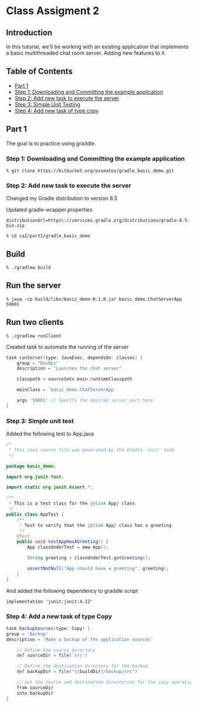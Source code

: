 # Class Assigment 2

## Introduction

In this tutorial, we'll be working with an existing application that implements a basic multithreaded chat room server.
Adding new features to it.

## Table of Contents

- [Part 1](#Part-1)
- [Step 1: Downloading and Committing the example application](#step-1-downloading-and-committing-the-example-application-)
- [Step 2: Add new task to execute the server](#step-2-execute-the-server)
- [Step 3: Simple Unit Testing](#step-3-simple-unit-test)
- [Step 4: Add new task of type copy](#step-4-add-a-new-task-of-type-copy)

## Part 1

The goal is to practice using graddle.

### Step 1: Downloading and Committing the example application

    % git clone https://bitbucket.org/pssmatos/gradle_basic_demo.git

### Step 2: Add new task to execute the server

Changed my Gradle distribution to version 8.5

Updated gradle-wrapper.properties

``` properties
distributionUrl=https\://services.gradle.org/distributions/gradle-8.5-bin.zip
```

    % cd ca2/part1/gradle_basic_demo

Build
-----

    % ./gradlew build 

Run the server
--------------

    % java -cp build/libs/basic_demo-0.1.0.jar basic_demo.ChatServerApp 59001

Run two clients
------------

    % ./gradlew runClient

Created task to automate the running of the server

```groovy
task runServer(type: JavaExec, dependsOn: classes) {
    group = "DevOps"
    description = "Launches the chat server"

    classpath = sourceSets.main.runtimeClasspath

    mainClass = 'basic_demo.ChatServerApp'

    args '59001' // Specify the desired server port here
}
```

### Step 3: Simple unit test

Added the following test to App.java

```java
/*
 * This Java source file was generated by the Gradle 'init' task.
 */

package basic_demo;

import org.junit.Test;

import static org.junit.Assert.*;

/**
 * This is a test class for the {@link App} class.
 */
public class AppTest {
    /**
     * Test to verify that the {@link App} class has a greeting.
     */
    @Test
    public void testAppHasAGreeting() {
        App classUnderTest = new App();

        String greeting = classUnderTest.getGreeting();

        assertNotNull("App should have a greeting", greeting);
    }
}
```

And added the following dependency to graddle script

    implementation 'junit:junit:4.12'

### Step 4: Add a new task of type Copy

```groovy
task backupSources(type: Copy) {
group = 'Backup'
description = 'Make a backup of the application sources'

    // Define the source directory
    def sourceDir = file('src')

    // Define the destination directory for the backup
    def backupDir = file("${buildDir}/backup/src")

    // Set the source and destination directories for the copy operation
    from sourceDir
    into backupDir
}
```
